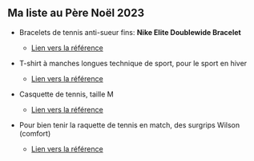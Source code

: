 ## Ma liste au Père Noël 2023 

* Bracelets de tennis anti-sueur fins: **Nike Elite Doublewide Bracelet**
  * [Lien vers la référence](https://www.amazon.fr/Nike-Doublewide-Bracelet-Poignets-Largeur/dp/B0BDFHMKSF?th=1)

* T-shirt à manches longues technique de sport, pour le sport en hiver
  * [Lien vers la référence](https://www.asics.com/fr/fr-fr/core-ls-12-zip-top/p/2011C333-400.html)

* Casquette de tennis, taille M
  * [Lien vers la référence](https://www.asics.com/ch/fr-ch/pf-cap/p/3043A090-100.html)

* Pour bien tenir la raquette de tennis en match, des surgrips Wilson (comfort)
  * [Lien vers la référence](https://www.tennis-point.fr/wilson-pro-overgrip-pack-de-12-blanc-0076260154800000.html)

